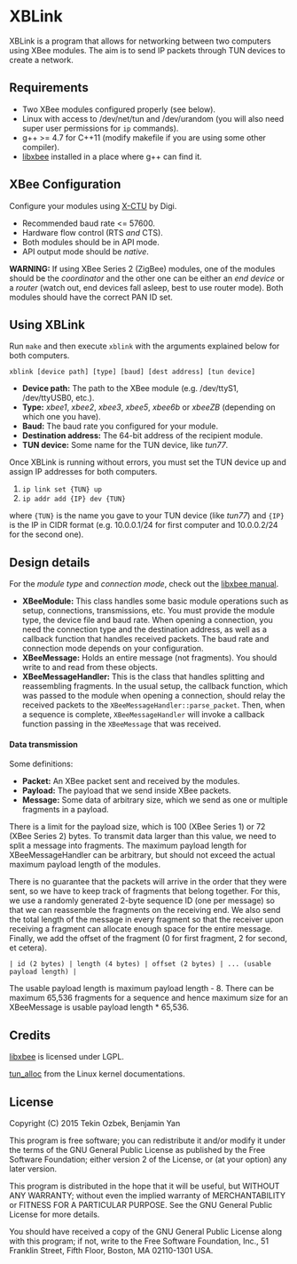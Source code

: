 # XBLink
XBLink is a program that allows for networking between two computers using XBee
modules. The aim is to send IP packets through TUN devices to create a network.

## Requirements
* Two XBee modules configured properly (see below).
* Linux with access to /dev/net/tun and /dev/urandom (you will also need super
user permissions for `ip` commands).
* g++ >= 4.7 for C++11 (modify makefile if you are using some other compiler).
* [libxbee](https://code.google.com/p/libxbee/) installed in a place where g++
can find it.

## XBee Configuration
Configure your modules using [X-CTU](http://www.digi.com/support/productdetail?pid=3352&type=utilities)
by Digi.

* Recommended baud rate <= 57600.
* Hardware flow control (RTS *and* CTS).
* Both modules should be in API mode. 
* API output mode should be *native*.

**WARNING:** If using XBee Series 2 (ZigBee) modules, one of the modules should
be the *coordinator* and the other one can be either an *end device* or a
*router* (watch out, end devices fall asleep, best to use router mode). Both
modules should have the correct PAN ID set.

## Using XBLink
Run `make` and then execute `xblink` with the arguments explained below for both
computers.

```
xblink [device path] [type] [baud] [dest address] [tun device]
```

* **Device path:** The path to the XBee module (e.g. /dev/ttyS1, /dev/ttyUSB0, etc.).
* **Type:** *xbee1*, *xbee2*, *xbee3*, *xbee5*, *xbee6b* or *xbeeZB* (depending
on which one you have).
* **Baud:** The baud rate you configured for your module.
* **Destination address:** The 64-bit address of the recipient module.
* **TUN device:** Some name for the TUN device, like *tun77*.

Once XBLink is running without errors, you must set the TUN device up and assign
IP addresses for both computers.

1. `ip link set {TUN} up`
2. `ip addr add {IP} dev {TUN}`

where `{TUN}` is the name you gave to your TUN device (like *tun77*) and `{IP}`
is the IP in CIDR format (e.g. 10.0.0.1/24 for first computer and 10.0.0.2/24
for the second one).

## Design details
For the *module type* and *connection mode*, check out the
[libxbee manual](http://attie.github.io/libxbee3/man3/xbee_setup.3.html).

* **XBeeModule:** This class handles some basic module operations such as setup,
connections, transmissions, etc. You must provide the module type, the device
file and baud rate. When opening a connection, you need the connection type and
the destination address, as well as a callback function that handles received
packets. The baud rate and connection mode depends on your configuration.
* **XBeeMessage:** Holds an entire message (not fragments). You should write to
and read from these objects.
* **XBeeMessageHandler:** This is the class that handles splitting and
reassembling fragments. In the usual setup, the callback function, which was
passed to the module when opening a connection, should relay the received
packets to the `XBeeMessageHandler::parse_packet`. Then, when a sequence is
complete, `XBeeMessageHandler` will invoke a callback function passing in the
`XBeeMessage` that was received.

#### Data transmission
Some definitions:
* **Packet:** An XBee packet sent and received by the modules.
* **Payload:** The payload that we send inside XBee packets.
* **Message:** Some data of arbitrary size, which we send as one or multiple
fragments in a payload.

There is a limit for the payload size, which is 100 (XBee Series 1) or 72 (XBee
Series 2) bytes. To transmit data larger than this value, we need to split a
message into fragments. The maximum payload length for XBeeMessageHandler can
be arbitrary, but should not exceed the actual maximum payload length of the
modules.

There is no guarantee that the packets will arrive in the order that they were
sent, so we have to keep track of fragments that belong together. For this, we
use a randomly generated 2-byte sequence ID (one per message) so that we can
reassemble the fragments on the receiving end. We also send the total length of
the message in every fragment so that the receiver upon receiving a fragment can
allocate enough space for the entire message. Finally, we add the offset of the
fragment (0 for first fragment, 2 for second, et cetera).

```
| id (2 bytes) | length (4 bytes) | offset (2 bytes) | ... (usable payload length) |
```

The usable payload length is maximum payload length - 8. There can be maximum
65,536 fragments for a sequence and hence maximum size for an XBeeMessage is
usable payload length * 65,536.

## Credits
[libxbee](https://code.google.com/p/libxbee/) is licensed under LGPL.

[tun_alloc](https://www.kernel.org/doc/Documentation/networking/tuntap.txt) from
the Linux kernel documentations.

## License
Copyright (C) 2015 Tekin Ozbek, Benjamin Yan

This program is free software; you can redistribute it and/or modify it under
the terms of the GNU General Public License as published by the Free Software
Foundation; either version 2 of the License, or (at your option) any later
version.

This program is distributed in the hope that it will be useful, but WITHOUT ANY
WARRANTY; without even the implied warranty of MERCHANTABILITY or FITNESS FOR A
PARTICULAR PURPOSE.  See the GNU General Public License for more details.

You should have received a copy of the GNU General Public License along with
this program; if not, write to the Free Software Foundation, Inc., 51 Franklin
Street, Fifth Floor, Boston, MA 02110-1301 USA.
